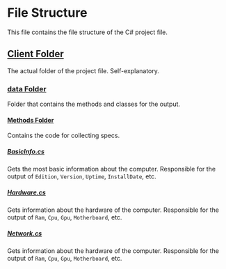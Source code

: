 # File Structure

This file contains the file structure of the C# project file.

## [Client Folder](/client/)

The actual folder of the project file. Self-explanatory.

### [data Folder](/client/data/)

Folder that contains the methods and classes for the output.

#### [Methods Folder](/client/data/Methods/)

Contains the code for collecting specs.

##### [BasicInfo.cs](/client/data/Methods/BasicInfo.cs)

Gets the most basic information about the computer. Responsible for the output of `Edition`, `Version`, `Uptime`, `InstallDate`, etc.

##### [Hardware.cs](/client/data/Methods/Hardware.cs)

Gets information about the hardware of the computer. Responsible for the output of `Ram`, `Cpu`, `Gpu`, `Motherboard`, etc.

##### [Network.cs](/client/data/Methods/Network.cs)

Gets information about the hardware of the computer. Responsible for the output of `Ram`, `Cpu`, `Gpu`, `Motherboard`, etc.